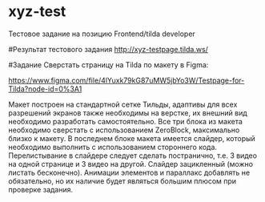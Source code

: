 # xyz-test
Тестовое задание на позицию Frontend/tilda developer

#Результат тестового задания
http://xyz-testpage.tilda.ws/

#Задание
Сверстать страницу на Tilda по макету в Figma:

https://www.figma.com/file/4lYuxk79kG87uMW5jbYo3W/Testpage-for-Tilda?node-id=0%3A1

Макет построен на стандартной сетке Тильды, адаптивы для всех разрешений экранов также необходимы на верстке, их внешний вид необходимо разработать самостоятельно.
Все три блока из макета необходимо сверстать с использованием ZeroBlock, максимально близко к макету. В последнем блоке макета имеется слайдер, который необходимо выполнить с использованием стороннего кода. 
Перелистывание в слайдере следует сделать постранично, т.е. 3 видео на одной странице и 3 видео на другой. Слайдер зацикленный (можно листать бесконечно). 
Анимации элементов и параллакс добавлять не обязательно, но их наличие будет являться большим плюсом при проверке задания.
